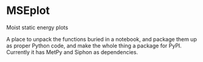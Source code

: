 # MSEplot
Moist static energy plots

A place to unpack the functions buried in a notebook, and package them up as proper Python code, and make the whole thing a package for PyPI. Currently it has MetPy and Siphon as dependencies. 

